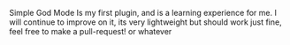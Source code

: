 Simple God Mode Is my first plugin, and is a learning experience for me.
I will continue to improve on it, its very lightweight but should work just fine, feel free to make a pull-request! or whatever

